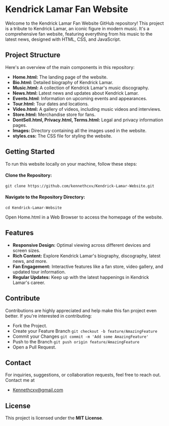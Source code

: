 # Kendrick Lamar Fan Website
Welcome to the Kendrick Lamar Fan Website GitHub repository! This project is a tribute to Kendrick Lamar, an iconic figure in modern music. It's a comprehensive fan website, featuring everything from his music to the latest news, designed with HTML, CSS, and JavaScript.

## Project Structure
Here's an overview of the main components in this repository:

- **Home.html:** The landing page of the website.
- **Bio.html:** Detailed biography of Kendrick Lamar.
- **Music.html:** A collection of Kendrick Lamar's music discography.
- **News.html:** Latest news and updates about Kendrick Lamar.
- **Events.html**: Information on upcoming events and appearances.
- **Tour.html:** Tour dates and locations.
- **Video.html:** A gallery of videos, including music videos and interviews.
- **Store.html:** Merchandise store for fans.
- **DontSell.html, Privacy.html, Terms.html:** Legal and privacy information pages.
- **Images:** Directory containing all the images used in the website.
- **styles.css:** The CSS file for styling the website.

## Getting Started
To run this website locally on your machine, follow these steps:

#### Clone the Repository:
  ```git clone https://github.com/kennethcxv/Kendrick-Lamar-Website.git```

#### Navigate to the Repository Directory:
  ```cd Kendrick-Lamar-Website```

Open Home.html in a Web Browser to access the homepage of the website.

## Features
- **Responsive Design:** Optimal viewing across different devices and screen sizes.
- **Rich Content:** Explore Kendrick Lamar's biography, discography, latest news, and more.
- **Fan Engagement:** Interactive features like a fan store, video gallery, and updated tour information.
- **Regular Updates:** Keep up with the latest happenings in Kendrick Lamar's career.


## Contribute
Contributions are highly appreciated and help make this fan project even better. If you're interested in contributing:
- Fork the Project.
- Create your Feature Branch ```git checkout -b feature/AmazingFeature```
- Commit your Changes ```git commit -m 'Add some AmazingFeature'```
- Push to the Branch ```git push origin feature/AmazingFeature```
- Open a Pull Request.

## Contact
For inquiries, suggestions, or collaboration requests, feel free to reach out. Contact me at
  - Kennethcxv@gmail.com

## License
This project is licensed under the **MIT License**.

